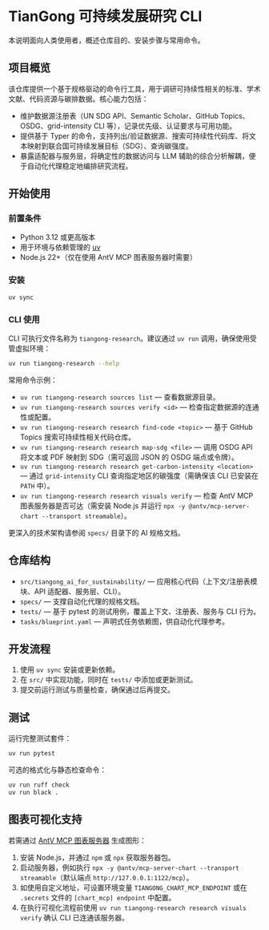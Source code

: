 # TianGong 可持续发展研究 CLI

本说明面向人类使用者，概述仓库目的、安装步骤与常用命令。

## 项目概览

该仓库提供一个基于规格驱动的命令行工具，用于调研可持续性相关的标准、学术文献、代码资源与碳排数据。核心能力包括：

- 维护数据源注册表（UN SDG API、Semantic Scholar、GitHub Topics、OSDG、grid-intensity CLI 等），记录优先级、认证要求与可用功能。
- 提供基于 Typer 的命令，支持列出/验证数据源、搜索可持续性代码库、将文本映射到联合国可持续发展目标（SDG）、查询碳强度。
- 暴露适配器与服务层，将确定性的数据访问与 LLM 辅助的综合分析解耦，便于自动化代理稳定地编排研究流程。

## 开始使用

### 前置条件

- Python 3.12 或更高版本
- 用于环境与依赖管理的 [uv](https://docs.astral.sh/uv/)
- Node.js 22+（仅在使用 AntV MCP 图表服务器时需要）

### 安装

```bash
uv sync
```

### CLI 使用

CLI 可执行文件名称为 `tiangong-research`。建议通过 `uv run` 调用，确保使用受管虚拟环境：

```bash
uv run tiangong-research --help
```

常用命令示例：

- `uv run tiangong-research sources list` — 查看数据源目录。
- `uv run tiangong-research sources verify <id>` — 检查指定数据源的连通性或配置。
- `uv run tiangong-research research find-code <topic>` — 基于 GitHub Topics 搜索可持续性相关代码仓库。
- `uv run tiangong-research research map-sdg <file>` — 调用 OSDG API 将文本或 PDF 映射到 SDG（需可返回 JSON 的 OSDG 端点或令牌）。
- `uv run tiangong-research research get-carbon-intensity <location>` — 通过 `grid-intensity` CLI 查询指定地区的碳强度（需确保该 CLI 已安装在 `PATH` 中）。
- `uv run tiangong-research research visuals verify` — 检查 AntV MCP 图表服务器是否可达（需安装 Node.js 并运行 `npx -y @antv/mcp-server-chart --transport streamable`）。

更深入的技术架构请参阅 `specs/` 目录下的 AI 规格文档。

## 仓库结构

- `src/tiangong_ai_for_sustainability/` — 应用核心代码（上下文/注册表模块、API 适配器、服务层、CLI）。
- `specs/` — 支撑自动化代理的规格文档。
- `tests/` — 基于 pytest 的测试用例，覆盖上下文、注册表、服务与 CLI 行为。
- `tasks/blueprint.yaml` — 声明式任务依赖图，供自动化代理参考。

## 开发流程

1. 使用 `uv sync` 安装或更新依赖。
2. 在 `src/` 中实现功能，同时在 `tests/` 中添加或更新测试。
3. 提交前运行测试与质量检查，确保通过后再提交。

## 测试

运行完整测试套件：

```bash
uv run pytest
```

可选的格式化与静态检查命令：

```bash
uv run ruff check
uv run black .
```

## 图表可视化支持

若需通过 [AntV MCP 图表服务器](https://github.com/antvis/mcp-server-chart) 生成图形：

1. 安装 Node.js，并通过 `npm` 或 `npx` 获取服务器包。
2. 启动服务器，例如执行 `npx -y @antv/mcp-server-chart --transport streamable`（默认端点 `http://127.0.0.1:1122/mcp`）。
3. 如使用自定义地址，可设置环境变量 `TIANGONG_CHART_MCP_ENDPOINT` 或在 `.secrets` 文件的 `[chart_mcp] endpoint` 中配置。
4. 在执行可视化流程前使用 `uv run tiangong-research research visuals verify` 确认 CLI 已连通该服务器。
